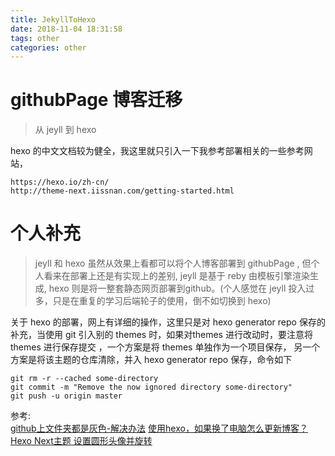 ```yaml
---
title: JekyllToHexo
date: 2018-11-04 18:31:58
tags: other
categories: other
---
```



# githubPage 博客迁移

>  从 jeyll 到 hexo

hexo 的中文文档较为健全，我这里就只引入一下我参考部署相关的一些参考网站，
```
https://hexo.io/zh-cn/
http://theme-next.iissnan.com/getting-started.html
```

# 个人补充

> jeyll 和 hexo 虽然从效果上看都可以将个人博客部署到 githubPage , 但个人看来在部署上还是有实现上的差别, jeyll 是基于 reby 由模板引擎渲染生成, hexo 则是将一整套静态网页部署到github。(个人感觉在 jeyll 投入过多，只是在重复的学习后端轮子的使用，倒不如切换到 hexo)

关于 hexo 的部署，网上有详细的操作，这里只是对 hexo generator repo 保存的补充，当使用 git 引入别的 themes 时，如果对themes 进行改动时，要注意将 themes 进行保存提交 ，一个方案是将 themes 单独作为一个项目保存， 另一个方案是将该主题的仓库清除，并入 hexo generator repo 保存，命令如下
```shell
git rm -r --cached some-directory
git commit -m "Remove the now ignored directory some-directory"
git push -u origin master
```

参考:  
[github上文件夹都是灰色-解决办法](https://blog.csdn.net/XIAOZHUXMEN/article/details/51536967?locationNum=11)
[使用hexo，如果换了电脑怎么更新博客？](https://www.zhihu.com/question/21193762)
[Hexo Next主题 设置圆形头像并旋转](https://www.cnblogs.com/zjcao/p/9275103.html)
